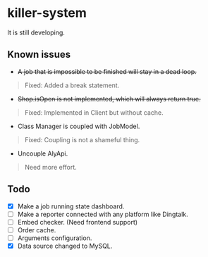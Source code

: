 # killer-system
It is still developing.
## Known issues

- <s>A job that is impossible to be finished will stay in a dead loop.</s>
> Fixed: Added a break statement.
- <s>Shop.isOpen is not implemented, which will always return true.</s>
> Fixed: Implemented in Client but without cache.
- Class Manager is coupled with JobModel.
> Fixed: Coupling is not a shameful thing.
- Uncouple AlyApi.
> Need more effort.
## Todo
- [x] Make a job running state dashboard.
- [ ] Make a reporter connected with any platform like Dingtalk.
- [ ] Embed checker. (Need frontend support)
- [ ] Order cache.
- [ ] Arguments configuration.
- [x] Data source changed to MySQL.